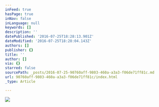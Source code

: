 ```yaml
---
inFeed: true
hasPage: true
inNav: false
inLanguage: null
keywords: []
description: ''
datePublished: '2016-07-25T18:28:13.901Z'
dateModified: '2016-07-25T18:28:04.143Z'
authors: []
publisher: {}
title: ''
author: []
via: {}
starred: false
sourcePath: _posts/2016-07-25-90760aff-9803-460a-a3a3-f06de71ff81c.md
url: 90760aff-9803-460a-a3a3-f06de71ff81c/index.html
_type: Article

---
```

![](https://the-grid-user-content.s3-us-west-2.amazonaws.com/7e423a63-446c-4e01-83fe-18f433d20c59.jpg)